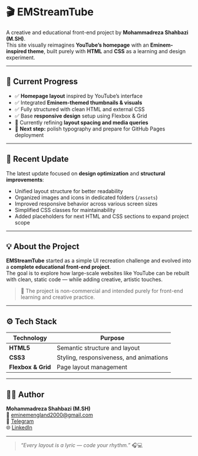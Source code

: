 # 🎬 EMStreamTube

A creative and educational front-end project by **Mohammadreza Shahbazi (M.SH)**.  
This site visually reimagines **YouTube’s homepage** with an **Eminem-inspired theme**, built purely with **HTML** and **CSS** as a learning and design experiment.

---

## 🚀 Current Progress

- ✅ **Homepage layout** inspired by YouTube’s interface  
- ✅ Integrated **Eminem-themed thumbnails & visuals**  
- ✅ Fully structured with clean HTML and external CSS  
- ✅ Base **responsive design** setup using Flexbox & Grid  
- 🔧 Currently refining **layout spacing and media queries**  
- 🎯 **Next step:** polish typography and prepare for GitHub Pages deployment  

---

## 💾 Recent Update

The latest update focused on **design optimization** and **structural improvements**:

- Unified layout structure for better readability  
- Organized images and icons in dedicated folders (`/assets`)  
- Improved responsive behavior across various screen sizes  
- Simplified CSS classes for maintainability  
- Added placeholders for next HTML and CSS sections to expand project scope

---

## 💡 About the Project

**EMStreamTube** started as a simple UI recreation challenge and evolved into a **complete educational front-end project**.  
The goal is to explore how large-scale websites like YouTube can be rebuilt with clean, static code — while adding creative, artistic touches.

> 🧠 The project is non-commercial and intended purely for front-end learning and creative practice.

---

## ⚙️ Tech Stack

| Technology | Purpose |
|-------------|----------|
| **HTML5** | Semantic structure and layout |
| **CSS3** | Styling, responsiveness, and animations |
| **Flexbox & Grid** | Page layout management |

---

## 👨‍💻 Author

**Mohammadreza Shahbazi (M.SH)**  
📧 [eminemengland2000@gmail.com](mailto:eminemengland2000@gmail.com)  
💬 [Telegram](https://t.me/STANsoSAD)  
🌐 [LinkedIn](https://www.linkedin.com/in/mohammadreza-shahbazi-313sh/)

---

> _“Every layout is a lyric — code your rhythm.”_ 🎧💻
